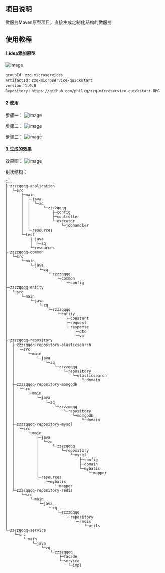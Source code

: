 ## 项目说明
微服务Maven原型项目，直接生成定制化结构的微服务

## 使用教程
#### 1.idea添加原型

![image](https://user-images.githubusercontent.com/31311041/227098571-d3b9e85e-d2d6-4811-9057-c7bf0d9db46a.png)

```
groupId：zzq.microservices
artifactId：zzq-microservice-quickstart
version：1.0.0
Repository：https://github.com/philzq/zzq-microservice-quickstart-OMG
```



#### 2.使用
步骤一：
![image](https://user-images.githubusercontent.com/31311041/227098894-8dd02afa-efcf-4547-b691-1bd51c554cb9.png)

步骤二：
![image](https://user-images.githubusercontent.com/31311041/227098898-1671f867-7cef-4386-8d0a-4a1dad91fea6.png)

步骤三：
![image](https://user-images.githubusercontent.com/31311041/227099177-47afd076-c48c-43a4-98ee-f5d0b14219ae.png)


#### 3.生成的效果

效果图：
![image](https://user-images.githubusercontent.com/31311041/227099238-e36ecfc3-9f00-4f17-8684-3578f2edcfb1.png)


树状结构：
```
C:.
├─zzzzqqqq-application
│  └─src
│      ├─main
│      │  ├─java
│      │  │  └─zq
│      │  │      └─zzzzqqqq
│      │  │          ├─config
│      │  │          ├─controller
│      │  │          └─executor
│      │  │              └─jobhandler
│      │  └─resources
│      └─test
│          ├─java
│          │  └─zq
│          └─resources
├─zzzzqqqq-common
│  └─src
│      └─main
│          └─java
│              └─zq
│                  └─zzzzqqqq
│                      └─common
│                          └─config
├─zzzzqqqq-entity
│  └─src
│      └─main
│          └─java
│              └─zq
│                  └─zzzzqqqq
│                      └─entity
│                          ├─constant
│                          ├─request
│                          └─response
│                              ├─dto
│                              └─vo
├─zzzzqqqq-repository
│  ├─zzzzqqqq-repository-elasticsearch
│  │  └─src
│  │      └─main
│  │          └─java
│  │              └─zq
│  │                  └─zzzzqqqq
│  │                      └─repository
│  │                          └─elasticsearch
│  │                              └─domain
│  ├─zzzzqqqq-repository-mongodb
│  │  └─src
│  │      └─main
│  │          └─java
│  │              └─zq
│  │                  └─zzzzqqqq
│  │                      └─repository
│  │                          └─mongodb
│  │                              └─domain
│  ├─zzzzqqqq-repository-mysql
│  │  └─src
│  │      └─main
│  │          ├─java
│  │          │  └─zq
│  │          │      └─zzzzqqqq
│  │          │          └─repository
│  │          │              └─mysql
│  │          │                  ├─config
│  │          │                  ├─domain
│  │          │                  └─mybatis
│  │          │                      └─mapper
│  │          └─resources
│  │              └─mybatis
│  │                  └─mapper
│  └─zzzzqqqq-repository-redis
│      └─src
│          └─main
│              └─java
│                  └─zq
│                      └─zzzzqqqq
│                          └─repository
│                              └─redis
│                                  └─utils
└─zzzzqqqq-service
    └─src
        └─main
            └─java
                └─zq
                    └─zzzzqqqq
                        ├─facade
                        └─service
                            └─impl

```

